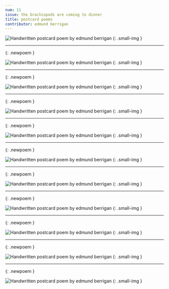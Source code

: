 ```yaml
---
num: 11
issue: the brachiopods are coming to dinner
title: postcard poems
contributor: edmund berrigan
---
```


<style>
.small-img { margin-left: auto !important; margin-right: auto !important; }
</style>

![Handwritten postcard poem by edmund berrigan](/assets/images/berrigan-000.webp)
{: .small-img }

---
{: .newpoem }

![Handwritten postcard poem by edmund berrigan](/assets/images/berrigan-001.webp)
{: .small-img }

---
{: .newpoem }

![Handwritten postcard poem by edmund berrigan](/assets/images/berrigan-002.webp)
{: .small-img }

---
{: .newpoem }

![Handwritten postcard poem by edmund berrigan](/assets/images/berrigan-003.webp)
{: .small-img }

---
{: .newpoem }

![Handwritten postcard poem by edmund berrigan](/assets/images/berrigan-004.webp)
{: .small-img }

---
{: .newpoem }

![Handwritten postcard poem by edmund berrigan](/assets/images/berrigan-005.webp)
{: .small-img }

---
{: .newpoem }

![Handwritten postcard poem by edmund berrigan](/assets/images/berrigan-006.webp)
{: .small-img }

---
{: .newpoem }

![Handwritten postcard poem by edmund berrigan](/assets/images/berrigan-007.webp)
{: .small-img }

---
{: .newpoem }

![Handwritten postcard poem by edmund berrigan](/assets/images/berrigan-008.webp)
{: .small-img }

---
{: .newpoem }

![Handwritten postcard poem by edmund berrigan](/assets/images/berrigan-009.webp)
{: .small-img }

---
{: .newpoem }

![Handwritten postcard poem by edmund berrigan](/assets/images/berrigan-010.webp)
{: .small-img }
